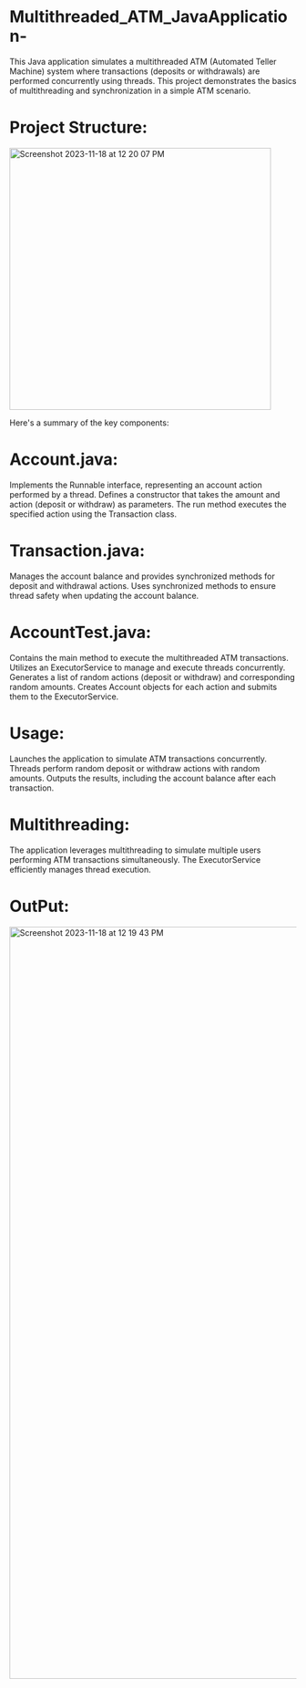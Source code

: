 # Multithreaded_ATM_JavaApplication-
This Java application simulates a multithreaded ATM (Automated Teller Machine) system where transactions (deposits or withdrawals) are performed concurrently using threads.
This project demonstrates the basics of multithreading and synchronization in a simple ATM scenario.
# Project Structure:
<img width="459" alt="Screenshot 2023-11-18 at 12 20 07 PM" src="https://github.com/parthpatel-15/Multithreaded_ATM_JavaApplication-/assets/79576096/1d6ed328-5217-4095-8c44-a28991c86795">

Here's a summary of the key components:
# Account.java:
Implements the Runnable interface, representing an account action performed by a thread.
Defines a constructor that takes the amount and action (deposit or withdraw) as parameters.
The run method executes the specified action using the Transaction class.
# Transaction.java:
Manages the account balance and provides synchronized methods for deposit and withdrawal actions.
Uses synchronized methods to ensure thread safety when updating the account balance.
# AccountTest.java:
Contains the main method to execute the multithreaded ATM transactions.
Utilizes an ExecutorService to manage and execute threads concurrently.
Generates a list of random actions (deposit or withdraw) and corresponding random amounts.
Creates Account objects for each action and submits them to the ExecutorService.
# Usage:

Launches the application to simulate ATM transactions concurrently.
Threads perform random deposit or withdraw actions with random amounts.
Outputs the results, including the account balance after each transaction.
# Multithreading:

The application leverages multithreading to simulate multiple users performing ATM transactions simultaneously.
The ExecutorService efficiently manages thread execution.

# OutPut:
<img width="1318" alt="Screenshot 2023-11-18 at 12 19 43 PM" src="https://github.com/parthpatel-15/Multithreaded_ATM_JavaApplication-/assets/79576096/81a8d6eb-7f49-4562-b72a-cce4900ded19">



